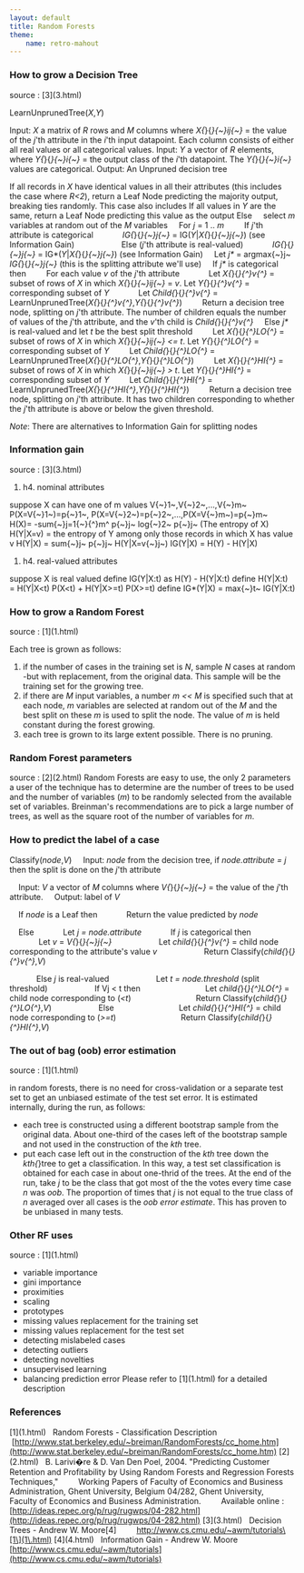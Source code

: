 ```yaml
---
layout: default
title: Random Forests
theme:
    name: retro-mahout
---
```


<a name="RandomForests-HowtogrowaDecisionTree"></a>
### How to grow a Decision Tree

source : \[3\](3\.html)

LearnUnprunedTree(*X*,*Y*)

Input: *X* a matrix of *R* rows and *M* columns where *X{*}{*}{~}ij{~}* =
the value of the *j*'th attribute in the *i*'th input datapoint. Each
column consists of either all real values or all categorical values.
Input: *Y* a vector of *R* elements, where *Y{*}{*}{~}i{~}* = the output
class of the *i*'th datapoint. The *Y{*}{*}{~}i{~}* values are categorical.
Output: An Unpruned decision tree


If all records in *X* have identical values in all their attributes (this
includes the case where *R<2*), return a Leaf Node predicting the majority
output, breaking ties randomly. This case also includes
If all values in *Y* are the same, return a Leaf Node predicting this value
as the output
Else
&nbsp;&nbsp;&nbsp; select *m* variables at random out of the *M* variables
&nbsp;&nbsp;&nbsp; For *j* = 1 .. *m*
&nbsp;&nbsp;&nbsp;&nbsp;&nbsp;&nbsp;&nbsp; If *j*'th attribute is
categorical
*&nbsp; &nbsp;&nbsp;&nbsp;&nbsp;&nbsp;&nbsp;&nbsp;&nbsp;&nbsp;
IG{*}{*}{~}j{~}* = IG(*Y*\|*X{*}{*}{~}j{~}*) (see Information
Gain)&nbsp;&nbsp; &nbsp;&nbsp;&nbsp; &nbsp;&nbsp;&nbsp; &nbsp;
&nbsp;&nbsp;&nbsp;&nbsp;&nbsp;&nbsp;&nbsp; Else (*j*'th attribute is
real-valued)
*&nbsp;&nbsp;&nbsp;&nbsp;&nbsp;&nbsp;&nbsp;&nbsp;&nbsp;&nbsp;&nbsp;
IG{*}{*}{~}j{~}* = IG*(*Y*\|*X{*}{*}{~}j{~}*) (see Information Gain)
&nbsp;&nbsp;&nbsp; Let *j\** = argmax{~}j~ *IG{*}{*}{~}j{~}* (this is the
splitting attribute we'll use)
&nbsp;&nbsp;&nbsp; If *j\** is categorical then
&nbsp;&nbsp;&nbsp;&nbsp;&nbsp;&nbsp;&nbsp; For each value *v* of the *j*'th
attribute
&nbsp;&nbsp;&nbsp;&nbsp;&nbsp;&nbsp;&nbsp;&nbsp;&nbsp;&nbsp;&nbsp; Let
*X{*}{*}{^}v{^}* = subset of rows of *X* in which *X{*}{*}{~}ij{~}* = *v*.
Let *Y{*}{*}{^}v{^}* = corresponding subset of *Y*
&nbsp; &nbsp; &nbsp; &nbsp; &nbsp; &nbsp; Let *Child{*}{*}{^}v{^}* =
LearnUnprunedTree(*X{*}{*}{^}v{^}*,*Y{*}{*}{^}v{^}*)
&nbsp;&nbsp;&nbsp;&nbsp;&nbsp;&nbsp;&nbsp; Return a decision tree node,
splitting on *j*'th attribute. The number of children equals the number of
values of the *j*'th attribute, and the *v*'th child is
*Child{*}{*}{^}v{^}*
&nbsp;&nbsp;&nbsp; Else *j\** is real-valued and let *t* be the best split
threshold
&nbsp;&nbsp;&nbsp;&nbsp;&nbsp;&nbsp;&nbsp; Let *X{*}{*}{^}LO{^}* = subset
of rows of *X* in which *X{*}{*}{~}ij{~}* *<= t*. Let *Y{*}{*}{^}LO{^}* =
corresponding subset of *Y*
&nbsp; &nbsp; &nbsp; &nbsp; Let *Child{*}{*}{^}LO{^}* =
LearnUnprunedTree(*X{*}{*}{^}LO{^}*,*Y{*}{*}{^}LO{^}*)
&nbsp; &nbsp; &nbsp; &nbsp; Let *X{*}{*}{^}HI{^}* = subset of rows of *X*
in which *X{*}{*}{~}ij{~}* *> t*. Let *Y{*}{*}{^}HI{^}* = corresponding
subset of *Y*
&nbsp;&nbsp;&nbsp;&nbsp;&nbsp;&nbsp;&nbsp; Let *Child{*}{*}{^}HI{^}* =
LearnUnprunedTree(*X{*}{*}{^}HI{^}*,*Y{*}{*}{^}HI{^}*)
&nbsp; &nbsp; &nbsp; &nbsp; Return a decision tree node, splitting on
*j*'th attribute. It has two children corresponding to whether the *j*'th
attribute is above or below the given threshold.

*Note*: There are alternatives to Information Gain for splitting nodes
&nbsp;

<a name="RandomForests-Informationgain"></a>
### Information gain

source : \[3\](3\.html)
1. h4. nominal attributes

suppose X can have one of m values V{~}1~,V{~}2~,...,V{~}m~
P(X=V{~}1~)=p{~}1~, P(X=V{~}2~)=p{~}2~,...,P(X=V{~}m~)=p{~}m~
&nbsp;
H(X)= \-sum{~}j=1{~}{^}m^ p{~}j~ log{~}2~ p{~}j~ (The entropy of X)
H(Y\|X=v) = the entropy of Y among only those records in which X has value
v
H(Y\|X) = sum{~}j~ p{~}j~ H(Y\|X=v{~}j~)
IG(Y\|X) = H(Y) - H(Y\|X)
1. h4. real-valued attributes

suppose X is real valued
define IG(Y\|X:t) as H(Y) - H(Y\|X:t)
define H(Y\|X:t) = H(Y\|X<t) P(X<t) + H(Y\|X>=t) P(X>=t)
define IG*(Y\|X) = max{~}t~ IG(Y\|X:t)

<a name="RandomForests-HowtogrowaRandomForest"></a>
### How to grow a Random Forest

source : \[1\](1\.html)

Each tree is grown as follows:
1. if the number of cases in the training set is *N*, sample *N* cases at
random \-but with replacement, from the original data. This sample will be
the training set for the growing tree.
1. if there are *M* input variables, a number *m << M* is specified such
that at each node, *m* variables are selected at random out of the *M* and
the best split on these *m* is used to split the node. The value of *m* is
held constant during the forest growing.
1. each tree is grown to its large extent possible. There is no pruning.

<a name="RandomForests-RandomForestparameters"></a>
### Random Forest parameters

source : \[2\](2\.html)
Random Forests are easy to use, the only 2 parameters a user of the
technique has to determine are the number of trees to be used and the
number of variables (*m*) to be randomly selected from the available set of
variables.
Breinman's recommendations are to pick a large number of trees, as well as
the square root of the number of variables for *m*.
&nbsp;

<a name="RandomForests-Howtopredictthelabelofacase"></a>
### How to predict the label of a case

Classify(*node*,*V*)
&nbsp;&nbsp;&nbsp; Input: *node* from the decision tree, if *node.attribute
= j* then the split is done on the *j*'th attribute

&nbsp;&nbsp; &nbsp;Input: *V* a vector of *M* columns where
*V{*}{*}{~}j{~}* = the value of the *j*'th attribute.
&nbsp;&nbsp;&nbsp; Output: label of *V*

&nbsp;&nbsp;&nbsp; If *node* is a Leaf then
&nbsp;&nbsp; &nbsp; &nbsp; &nbsp; &nbsp;&nbsp; Return the value predicted
by *node*

&nbsp;&nbsp; &nbsp;Else
&nbsp;&nbsp; &nbsp;&nbsp;&nbsp;&nbsp;&nbsp;&nbsp;&nbsp;&nbsp; Let *j =
node.attribute*
&nbsp;&nbsp; &nbsp;&nbsp;&nbsp;&nbsp;&nbsp;&nbsp;&nbsp;&nbsp; If *j* is
categorical then
&nbsp;&nbsp; &nbsp;&nbsp;&nbsp;
&nbsp;&nbsp;&nbsp;&nbsp;&nbsp;&nbsp;&nbsp;&nbsp;&nbsp;&nbsp;&nbsp;&nbsp;
Let *v* = *V{*}{*}{~}j{~}*
&nbsp;&nbsp; &nbsp;&nbsp;&nbsp;
&nbsp;&nbsp;&nbsp;&nbsp;&nbsp;&nbsp;&nbsp;&nbsp;&nbsp;&nbsp;&nbsp;&nbsp;
Let *child{*}{*}{^}v{^}* = child node corresponding to the attribute's
value *v*
&nbsp; &nbsp; &nbsp; &nbsp;&nbsp; &nbsp; &nbsp;&nbsp;&nbsp;
&nbsp;&nbsp;&nbsp;&nbsp; Return Classify(*child{*}{*}{^}v{^}*,*V*)

&nbsp;&nbsp; &nbsp;&nbsp;&nbsp;&nbsp;&nbsp;&nbsp;&nbsp;&nbsp; Else *j* is
real-valued
&nbsp;&nbsp; &nbsp;&nbsp;&nbsp;
&nbsp;&nbsp;&nbsp;&nbsp;&nbsp;&nbsp;&nbsp;&nbsp;&nbsp;&nbsp;&nbsp;&nbsp;
Let *t = node.threshold* (split threshold)
&nbsp; &nbsp; &nbsp; &nbsp;&nbsp; &nbsp; &nbsp;&nbsp;&nbsp;
&nbsp;&nbsp;&nbsp;&nbsp; If Vj < t then
&nbsp;&nbsp; &nbsp;&nbsp;&nbsp; &nbsp; &nbsp; &nbsp; &nbsp; &nbsp; &nbsp;
&nbsp; &nbsp; &nbsp;&nbsp;&nbsp;&nbsp; Let *child{*}{*}{^}LO{^}* = child
node corresponding to (*<t*)
&nbsp; &nbsp; &nbsp; &nbsp; &nbsp; &nbsp;&nbsp; &nbsp; &nbsp;&nbsp;&nbsp;
&nbsp;&nbsp;&nbsp;&nbsp; &nbsp;&nbsp;&nbsp; Return
Classify(*child{*}{*}{^}LO{^}*,*V*)
&nbsp;&nbsp; &nbsp;&nbsp;&nbsp;
&nbsp;&nbsp;&nbsp;&nbsp;&nbsp;&nbsp;&nbsp;&nbsp;&nbsp;&nbsp;&nbsp;&nbsp;
Else
&nbsp; &nbsp; &nbsp; &nbsp; &nbsp; &nbsp;&nbsp; &nbsp; &nbsp;&nbsp;&nbsp;
&nbsp;&nbsp;&nbsp; &nbsp;&nbsp;&nbsp;&nbsp; Let *child{*}{*}{^}HI{^}* =
child node corresponding to (*>=t*)
&nbsp;&nbsp; &nbsp;&nbsp;&nbsp; &nbsp;&nbsp;&nbsp;&nbsp; &nbsp; &nbsp;
&nbsp; &nbsp; &nbsp; &nbsp;&nbsp; &nbsp;&nbsp; Return
Classify(*child{*}{*}{^}HI{^}*,*V*)
&nbsp;

<a name="RandomForests-Theoutofbag(oob)errorestimation"></a>
### The out of bag (oob) error estimation

source : \[1\](1\.html)

in random forests, there is no need for cross-validation or a separate test
set to get an unbiased estimate of the test set error. It is estimated
internally, during the run, as follows:
* each tree is constructed using a different bootstrap sample from the
original data. About one-third of the cases left of the bootstrap sample
and not used in the construction of the _kth_ tree.
* put each case left out in the construction of the _kth_ tree down the
_kth{_}tree to get a classification. In this way, a test set classification
is obtained for each case in about one-thrid of the trees. At the end of
the run, take *j* to be the class that got most of the the votes every time
case *n* was _oob_. The proportion of times that *j* is not equal to the
true class of *n* averaged over all cases is the _oob error estimate_. This
has proven to be unbiased in many tests.

<a name="RandomForests-OtherRFuses"></a>
### Other RF uses

source : \[1\](1\.html)
* variable importance
* gini importance
* proximities
* scaling
* prototypes
* missing values replacement for the training set
* missing values replacement for the test set
* detecting mislabeled cases
* detecting outliers
* detecting novelties
* unsupervised learning
* balancing prediction error
Please refer to \[1\](1\.html)
 for a detailed description

<a name="RandomForests-References"></a>
### References

\[1\](1\.html)
&nbsp; Random Forests - Classification Description
&nbsp;&nbsp; &nbsp;&nbsp;&nbsp; &nbsp;[http://www.stat.berkeley.edu/~breiman/RandomForests/cc_home.htm](http://www.stat.berkeley.edu/~breiman/RandomForests/cc_home.htm)
\[2\](2\.html)
&nbsp; B. Larivi�re & D. Van Den Poel, 2004. "Predicting Customer Retention
and Profitability by Using Random Forests and Regression Forests
Techniques,"
&nbsp;&nbsp;&nbsp;&nbsp;&nbsp;&nbsp;&nbsp; Working Papers of Faculty of
Economics and Business Administration, Ghent University, Belgium 04/282,
Ghent University,
&nbsp;&nbsp;&nbsp;&nbsp;&nbsp;&nbsp;&nbsp; Faculty of Economics and
Business Administration.
&nbsp;&nbsp;&nbsp;&nbsp;&nbsp;&nbsp;&nbsp; Available online : [http://ideas.repec.org/p/rug/rugwps/04-282.html](http://ideas.repec.org/p/rug/rugwps/04-282.html)
\[3\](3\.html)
&nbsp; Decision Trees - Andrew W. Moore\[4\]
&nbsp; &nbsp; &nbsp; &nbsp; http://www.cs.cmu.edu/~awm/tutorials\[1\](1\.html)
\[4\](4\.html)
&nbsp; Information Gain - Andrew W. Moore
&nbsp;&nbsp;&nbsp;&nbsp;&nbsp;&nbsp;&nbsp; [http://www.cs.cmu.edu/~awm/tutorials](http://www.cs.cmu.edu/~awm/tutorials)
